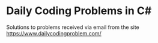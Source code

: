 # Daily Coding Problems in C#

Solutions to problems received via email from the site https://www.dailycodingproblem.com/

